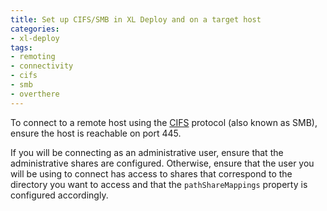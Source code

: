 ```yaml
---
title: Set up CIFS/SMB in XL Deploy and on a target host
categories:
- xl-deploy
tags:
- remoting
- connectivity
- cifs
- smb
- overthere
---
```


To connect to a remote host using the [CIFS](http://en.wikipedia.org/wiki/Server_Message_Block) protocol (also known as SMB), ensure the host is reachable on port 445.

If you will be connecting as an administrative user, ensure that the administrative shares are configured. Otherwise, ensure that the user you will be using to connect has access to shares that correspond to the directory you want to access and that the `pathShareMappings` property is configured accordingly.
